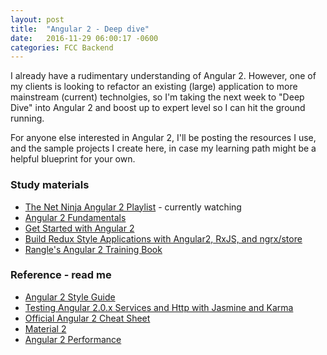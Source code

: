```yaml
---
layout: post
title:  "Angular 2 - Deep dive"
date:   2016-11-29 06:00:17 -0600
categories: FCC Backend
---
```


I already have a rudimentary understanding of Angular 2. However,
one of my clients is looking to refactor an existing (large) application 
to more mainstream (current) technolgies, so I'm taking the next
week to "Deep Dive" into Angular 2 and boost up to expert level so
I can hit the ground running.

For anyone else interested in Angular 2, I'll be posting the resources 
I use, and the sample projects I create here, in case my learning path
might be a helpful blueprint for your own.

### Study materials

* [The Net Ninja Angular 2 Playlist](https://www.youtube.com/playlist?list=PL4cUxeGkcC9jqhk5RvBiEwHMKSUXPyng0) - currently watching
* [Angular 2 Fundamentals](http://courses.angularclass.com/p/angular-2-fundamentals/?utm_source=github-awesome-angular-2&utm_medium=open-source&utm_campaign=awesomeangular2)
* [Get Started with Angular 2](https://egghead.io/courses/angular-2-fundamentals)
* [Build Redux Style Applications with Angular2, RxJS, and ngrx/store](https://egghead.io/courses/building-a-time-machine-with-angular-2-and-rxjs)
* [Rangle's Angular 2 Training Book](https://angular-2-training-book.rangle.io/)


### Reference - read me

* [Angular 2 Style Guide](https://angular.io/styleguide)
* [Testing Angular 2.0.x Services and Http with Jasmine and Karma](http://chariotsolutions.com/blog/post/testing-angular-2-0-x-services-http-jasmine-karma/)
* [Official Angular 2 Cheat Sheet](https://angular.io/cheatsheet)
* [Material 2](https://github.com/angular/material2)
* [Angular 2 Performance](https://github.com/mgechev/angular-performance-checklist)